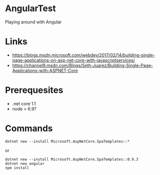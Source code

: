 # AngularTest
Playing around with Angular

# Links
* https://blogs.msdn.microsoft.com/webdev/2017/02/14/building-single-page-applications-on-asp-net-core-with-javascriptservices/
* https://channel9.msdn.com/Blogs/Seth-Juarez/Building-Single-Page-Applications-with-ASPNET-Core

# Prerequesites
* .net core 1.1
* node > 6.9?

# Commands
    dotnet new --install Microsoft.AspNetCore.SpaTemplates::*
or

    dotnet new --install Microsoft.AspNetCore.SpaTemplates::0.9.3
    dotnet new angular
    npm install
